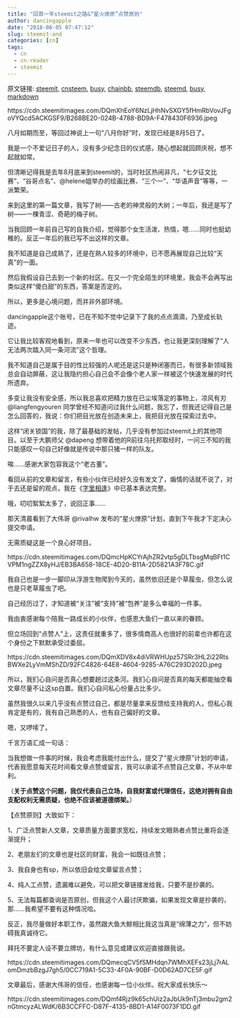 ```yaml
---
title: "回首一年steemit之路&“星火燎原”点赞原则"
author: dancingapple
date: "2018-08-05 07:47:12"
slug: steemit-and
categories: [cn]
tags: 
  - cn
  - cn-reader
  - steemit
---
```


原文链接: [steemit](https://steemit.com), [cnsteem](https://cnsteem.com), [busy](https://busy.org), [chainbb](https://chainbb.com), [steemdb](https://steemdb.com), [steemd](https://steemd.com), [busy](https://busy.org), [markdown](https://raw.githubusercontent.com/pzhaonet/steem_dancingapple/master/content/post/steemit-and.md)

<html>
<p>https://cdn.steemitimages.com/DQmXhEoY6NzLjHhNvSXGY5fHmRbVovJFgoVYQcd5ACKGSF9/B268BE20-024B-4788-BD9A-F478430F6936.jpeg</p>
<p>八月如期而至，等回过神说上一句“八月你好”时，发现已经是8月5日了。</p>
<p>我是一个不爱记日子的人，没有多少纪念日的仪式感，随心想起就回顾庆祝，想不起就如常。</p>
<p>但清晰记得我是去年8月底来到steemit的，当时社区热闹非凡，“七夕征文比赛”、“谷哥点名”、@helene姐举办的绘画比赛、“三个一”、“华语声音”等等，一派繁荣。</p>
<p>来到这里的第一篇文章，我写了树——古老的神灵般的大树；一年后，我还是写了树——一棵青涩、奇葩的梅子树。</p>
<p>当我回顾一年前自己写的自我介绍，觉得那个女生活泼、热情，嗯……同时也挺幼稚的。反正一年后的我已写不出这样的文章。</p>
<p>我不知道是自己成熟了，还是在熟人较多的环境中，已不愿再展现自己比较“天真”的一面。</p>
<p>然后我假设自己去到一个新的社区。在又一个完全陌生的环境里，我会不会再写出类似这样“傻白甜”的东西，答案是否定的。</p>
<p>所以，更多是心境问题，而并非外部环境。</p>
<p>dancingapple这个账号，已在不知不觉中记录下了我的点点滴滴，乃至成长轨迹。</p>
<p>它让我比较客观地看到，原来一年也可以改变不少东西，也让我更深刻理解了“人无法两次踏入同一条河流”这个哲理。</p>
<p>我不知道自己是属于目的性比较强的人呢还是这只是种闭塞而已，有很多新领域我总会自动屏蔽，这让我隐约担心自己会不会像个老人家一样被这个快速发展的时代所遗弃。</p>
<p>多变让我没有安全感，所以我总喜欢把精力放在已尘埃落定的事物上，凉风有刃 @liangfengyouren 同学曾经不知道问过我什么问题，我忘了，但我还记得自己是怎么回答的，我说：你们把目光放在创造未来上，我把目光放在探索过去中。</p>
<p>这样“闭关锁国”的我，除了最基础的发帖，几乎没有参加过steemit上的其他项目。以至于大鹏师父 @dapeng 想带着他的R前往乌托邦取经时，一问三不知的我只能感叹一句自己好像就是传说中那只猪一样的队友。</p>
<p>唉……感谢大家包容我这个“老古董”。</p>
<p>看回从前的文章和留言，有些小伙伴已经好久没有发文了，煽情的话就不说了，对于去还是留的观点，我在《<a href="https://steemit.com/cn/@dancingapple/713ygt">字里相逢</a>》中已基本表达完整。</p>
<p>哦，叨叨絮絮太多了，说回正事……</p>
<p>那天清晨看到了大伟哥 @rivalhw 发布的“星火燎原”计划，直到下午我才下定决心提交申请。</p>
<p>无需质疑这是一个良心好项目。</p>
<p>https://cdn.steemitimages.com/DQmcHpKCYrAjhZR2vtp5gDLTbsgMqBFt1CVPM1ngZZX8yHJ/EB3BA658-18CE-4D20-B11A-2D5821A3F78C.gif</p>
<p>我自己也是一步一脚印从浮游生物爬到今天的，虽然依旧还是个草履虫，但怎么说也是只老草履虫了吧。</p>
<p>自己经历过了，才知道被“关注”被“支持”被“包养”是多么幸福的一件事。</p>
<p>我由衷感谢每个陪我一路成长的小伙伴，也感恩大鱼们一直以来的眷顾。</p>
<p>但立场回到“点赞人”上，这责任就重多了，很多情商高人也很好的前辈也许都在这个身份之下默默承受过委屈。</p>
<p>https://cdn.steemitimages.com/DQmXDV8x4diVRWHUpz57SRr3HL2i22RtsBWXe2LyVmMShZD/92FC4826-64E8-4604-9285-A76C293D202D.jpeg</p>
<p>所以，我扪心自问是否真心想要趟过这条河。我扪心自问是否真的每天都能抽空看文章尽量不让这sp白置。我扪心自问私心份量占比多少。</p>
<p>虽然我很久以来几乎没有点赞过自己，都是尽量拿来反馈给支持我的人，但私心我肯定是有的，我有自己熟悉的人，也有自己偏好的文章。</p>
<p>嗯，又啰嗦了。</p>
<p>千言万语汇成一句话：</p>
<p>当我想做一件事的时候，我会考虑我能付出什么，提交了“星火燎原”计划的申请，代表我愿意每天花时间看文章点赞或留言，我可以承诺不点赞自己文章，不从中牟利。</p>
<p>（<strong>关于点赞这个问题，我仅代表自己立场，自我财富或代理信任，这绝对拥有自由支配权利无需质疑，也绝不应该被道德绑架。</strong>）</p>
<p>【点赞原则】大致如下：</p>
<p>1、广泛点赞新人文章，文章质量方面要求宽松，持续发文眼熟者点赞比重将会逐渐提升；</p>
<p>2、老朋友们的文章也是社区的财富，我会一如既往点赞；</p>
<p>3、我自身也有sp，所以依旧会给文章留言点赞；</p>
<p>4、纯人工点赞，遗漏难以避免，可以把文章链接发给我，只要不是抄袭的。</p>
<p>5、无法每篇都查询是否原创，但我这个人最讨厌欺骗，如果发现文章是抄袭的，那……我希望不要有这种情况哈。</p>
<p>反正，我尽量做好本职工作，虽然跟大鱼大鲸相比我这当真是“绵薄之力”，但不妨碍我真诚待它。</p>
<p>拜托不要定人设不要立牌坊，有什么意见或建议欢迎直接跟我说。</p>
<p>https://cdn.steemitimages.com/DQmecqCV5fSMHdqn7WMhXEFs23jLj7rALomDmzbBzgJ7gh5/0CC719A1-5C33-4F0A-90BF-D0D62AD7CE5F.gif</p>
<p>文章最后，感谢大伟哥的信任，也感谢每一位小伙伴。祝大家成长快乐～</p>
<p>https://cdn.steemitimages.com/DQmf4Rjz9k65chUiz2aJbUk9nTj3mbu2gm2nGtmcyzALWdK/6B3CCFFC-D87F-4135-8BD1-A14F0073F1DD.gif</p>
<p><br></p>
</html>
